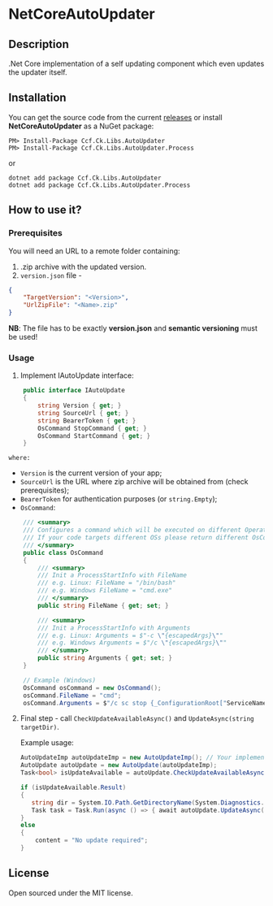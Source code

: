 # NetCoreAutoUpdater

## Description
.Net Core implementation of a self updating component which even updates the updater itself.

## Installation
You can get the source code from the current [releases](https://github.com/Cleancodefactory/NetCoreAutoUpdater/releases) or install 
__NetCoreAutoUpdater__  as a NuGet package:
```
PM> Install-Package Ccf.Ck.Libs.AutoUpdater
PM> Install-Package Ccf.Ck.Libs.AutoUpdater.Process
```
or
```
dotnet add package Ccf.Ck.Libs.AutoUpdater
dotnet add package Ccf.Ck.Libs.AutoUpdater.Process
```

## How to use it?
### Prerequisites
You will need an URL to a remote folder containing:
1. .zip archive with the updated version.
2. `version.json` file - 
```json
{
  	"TargetVersion": "<Version>",
	"UrlZipFile": "<Name>.zip"
}
```
**NB**: The file has to be exactly  **version.json** and **semantic versioning** must be used!

### Usage
1. Implement IAutoUpdate interface:
```csharp
    public interface IAutoUpdate
    {
        string Version { get; }
        string SourceUrl { get; }
        string BearerToken { get; }
        OsCommand StopCommand { get; }
        OsCommand StartCommand { get; }
    }
``` 
    where: 
* `Version` is the current version of your app;
* `SourceUrl` is the URL where zip archive will be obtained from (check prerequisites);
* `BearerToken` for authentication purposes (or `string.Empty`);
* `OsCommand`:
```csharp
    /// <summary>
    /// Configures a command which will be executed on different Operating Systems (OS e.g. Windows, Linux)
    /// If your code targets different OSs please return different OsCommand objects (configured for the correct one)
    /// </summary>
    public class OsCommand
    {
        /// <summary>
        /// Init a ProcessStartInfo with FileName
        /// e.g. Linux: FileName = "/bin/bash"
        /// e.g. Windows FileName = "cmd.exe"
        /// </summary>
        public string FileName { get; set; }

        /// <summary>
        /// Init a ProcessStartInfo with Arguments
        /// e.g. Linux: Arguments = $"-c \"{escapedArgs}\""
        /// e.g. Windows Arguments = $"/c \"{escapedArgs}\""
        /// </summary>
        public string Arguments { get; set; }
    }

    // Example (Windows)
    OsCommand osCommand = new OsCommand();
    osCommand.FileName = "cmd";
    osCommand.Arguments = $"/c sc stop {_ConfigurationRoot["ServiceName"]}";
```
2. Final step - call `CheckUpdateAvailableAsync()` and `UpdateAsync(string targetDir)`. 

    Example usage: 
    ```csharp
    AutoUpdateImp autoUpdateImp = new AutoUpdateImp(); // Your implementation of IAutoUpdate
    AutoUpdate autoUpdate = new AutoUpdate(autoUpdateImp);
    Task<bool> isUpdateAvailable = autoUpdate.CheckUpdateAvailableAsync();

    if (isUpdateAvailable.Result)
    {
       string dir = System.IO.Path.GetDirectoryName(System.Diagnostics.Process.GetCurrentProcess().MainModule.FileName);
       Task task = Task.Run(async () => { await autoUpdate.UpdateAsync(dir); });
    }
    else
    {
        content = "No update required";
    }
    ```

## License
Open sourced under the MIT license.
